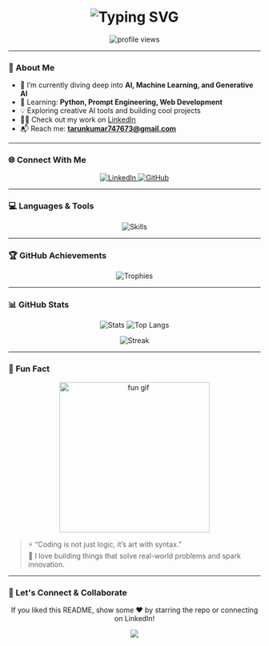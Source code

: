 <!-- HEADER -->
<h1 align="center">
  <img src="https://readme-typing-svg.demolab.com?font=Fira+Code&weight=500&size=28&pause=1000&center=true&width=435&lines=Hey!+I'm+Tarun+Kumar+%F0%9F%91%8B;Computer+Science+Engineer+from+India;AI+%7C+ML+%7C+Web+Dev+Enthusiast" alt="Typing SVG" />
</h1>

<p align="center">
  <img src="https://komarev.com/ghpvc/?username=tarun8295747673&label=Profile%20views&color=0e75b6&style=flat" alt="profile views" />
</p>

---

### 💫 About Me

- 🔭 I’m currently diving deep into **AI, Machine Learning, and Generative AI**
- 🌱 Learning: **Python, Prompt Engineering, Web Development**
- 💡 Exploring creative AI tools and building cool projects
- 👨‍💻 Check out my work on [LinkedIn](https://www.linkedin.com/in/tarun-kumar-fresher)
- 📬 Reach me: **tarunkumar747673@gmail.com**

---

### 🌐 Connect With Me

<p align="center">
  <a href="https://linkedin.com/in/tarun-kumar-fresher" target="_blank">
    <img src="https://img.shields.io/badge/Tarun%20Kumar-0077B5?style=for-the-badge&logo=linkedin&logoColor=white" alt="LinkedIn"/>
  </a>
  <a href="https://github.com/tarun8295747673" target="_blank">
    <img src="https://img.shields.io/badge/GitHub-100000?style=for-the-badge&logo=github&logoColor=white" alt="GitHub"/>
  </a>
</p>

---

### 💻 Languages & Tools

<p align="center">
  <img src="https://skillicons.dev/icons?i=python,cpp,c,html,css,js,react,mongodb,mysql,pandas,postman,figma" alt="Skills" />
</p>

---

### 🏆 GitHub Achievements

<p align="center">
  <img src="https://github-profile-trophy.vercel.app/?username=tarun8295747673&theme=gruvbox&margin-w=10&margin-h=10" alt="Trophies" />
</p>

---

### 📊 GitHub Stats

<p align="center">
  <img src="https://github-readme-stats.vercel.app/api?username=tarun8295747673&show_icons=true&theme=radical" alt="Stats" />
  <img src="https://github-readme-stats.vercel.app/api/top-langs/?username=tarun8295747673&layout=compact&theme=radical" alt="Top Langs" />
</p>

<p align="center">
  <img src="https://github-readme-streak-stats.herokuapp.com?user=tarun8295747673&theme=radical&date_format=M%20j%5B%2C%20Y%5D" alt="Streak" />
</p>

---

### 🌟 Fun Fact

<p align="center">
  <img src="https://media.giphy.com/media/3o7aD2saalBwwftBIY/giphy.gif" width="300" alt="fun gif" />
</p>

> ⚡ “Coding is not just logic, it’s art with syntax.”  
> 🎯 I love building things that solve real-world problems and spark innovation.

---

### 🔗 Let's Connect & Collaborate

<p align="center">
  If you liked this README, show some ❤️ by starring the repo or connecting on LinkedIn!  
</p>

<p align="center">
  <img src="https://readme-typing-svg.herokuapp.com?font=Roboto&size=22&pause=1000&color=F7A60F&center=true&vCenter=true&width=380&lines=Thanks+for+visiting+my+profile!+;Keep+Learning+and+Building+🚀" />
</p>
